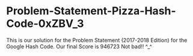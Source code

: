 # Problem-Statement-Pizza-Hash-Code-0xZBV_3
This is our solution for the Problem Statement (2017-2018 Edition) for the Google Hash Code.
Our final Score is 946723
Not bad!!  ^_^

